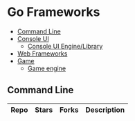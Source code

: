 # Go Frameworks

- [Command Line](#command-line)
- [Console UI](#console-ui)
	- [Console UI Engine/Library](#console-ui-enginelibrary)
- [Web Frameworks](#web-frameworks)
- [Game](#game)
	- [Game engine](#game-engine)

## Command Line

| Repo | Stars | Forks |  Description |
| ---- | ----- | ----- | ------------ |
